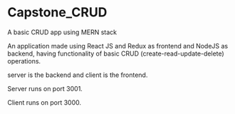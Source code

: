 # Capstone_CRUD

A basic CRUD app using MERN stack

An application made using React JS and Redux as frontend and NodeJS as backend, having functionality of basic CRUD (create-read-update-delete) operations.

server is the backend and client is the frontend.

Server runs on port 3001.

Client runs on port 3000.
